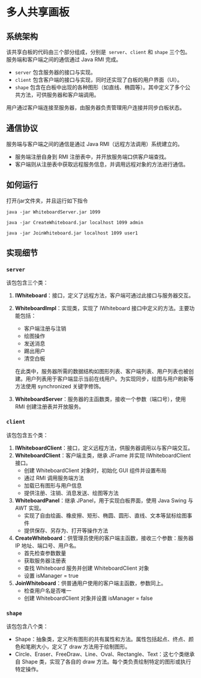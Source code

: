 # **多人共享画板**

## **系统架构**

该共享白板的代码由三个部分组成，分别是` server`、`client` 和 `shape` 三个包。服务端和客户端之间的通信通过 Java RMI 完成。

- `server` 包含服务器的接口与实现。
- `client` 包含客户端的接口与实现，同时还实现了白板的用户界面（UI）。
- `shape` 包含在白板中出现的各种图形（如直线、椭圆等）。其中定义了多个公共方法，可供服务器和客户端调用。

用户通过客户端连接至服务器，由服务器负责管理用户连接并同步白板状态。

## **通信协议**

服务端与客户端之间的通信是通过 Java RMI（远程方法调用）系统建立的。

- 服务端注册自身到 RMI 注册表中，并开放服务端口供客户端查找。
- 客户端则从注册表中获取远程服务信息，并调用远程对象的方法进行通信。

## 如何运行

打开/jar文件夹，并且运行如下指令

```shell
java -jar WhiteboardServer.jar 1099

java -jar CreateWhiteboard.jar localhost 1099 admin

java -jar JoinWhiteboard.jar localhost 1099 user1
```

## **实现细节**

### `server` 

该包包含三个类：

1. **IWhiteboard**：接口，定义了远程方法，客户端可通过此接口与服务器交互。

2. **WhiteboardImpl**：实现类，实现了 IWhiteboard 接口中定义的方法。主要功能包括：
   - 客户端注册与注销
   - 绘图操作
   - 发送消息
   - 踢出用户
   - 清空白板

   在此类中，服务器所需的数据结构如图形列表、客户端列表、用户列表也被创建。用户列表用于客户端显示当前在线用户。为实现同步，绘图与用户刷新等方法使用 synchronized 关键字修饰。

3. **WhiteboardServer**：服务器的主函数类，接收一个参数（端口号），使用 RMI 创建注册表并开放服务。

### `client` 

该包包含五个类：

1. **IWhiteboardClient**：接口，定义远程方法，供服务器调用以与客户端交互。
2. **WhiteboardClient**：客户端主类，继承 JFrame 并实现 IWhiteboardClient 接口。
   - 创建 WhiteboardClient 对象时，初始化 GUI 组件并设置布局
   - 通过 RMI 调用服务端方法
   - 加载已有图形与用户信息
   - 提供注册、注销、消息发送、绘图等方法
3. **WhiteboardPanel**：继承 JPanel，用于实现白板界面，使用 Java Swing 与 AWT 实现。
   - 实现了自由绘画、橡皮擦、矩形、椭圆、圆形、直线、文本等鼠标绘图事件
   - 提供保存、另存为、打开等操作方法
4. **CreateWhiteboard**：供管理员使用的客户端主函数，接收三个参数：服务器 IP 地址、端口号、用户名。
   - 首先检查参数数量
   - 获取服务器注册表
   - 查找 Whiteboard 服务并创建 WhiteboardClient 对象
   - 设置 isManager = true
5. **JoinWhiteboard**：供普通用户使用的客户端主函数，参数同上。
   - 检查用户名是否唯一
   - 创建 WhiteboardClient 对象并设置 isManager = false

### `shape` 

该包包含八个类：

- Shape：抽象类，定义所有图形的共有属性和方法。属性包括起点、终点、颜色和笔刷大小，定义了 draw 方法用于绘制图形。
- Circle、Eraser、FreeDraw、Line、Oval、Rectangle、Text：这七个类继承自 Shape 类，实现了各自的 draw 方法。每个类负责绘制特定的图形或执行特定操作。
